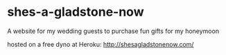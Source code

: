 # shes-a-gladstone-now
A website for my wedding guests to purchase fun gifts for my honeymoon

hosted on a free dyno at Heroku: http://shesagladstonenow.com/
